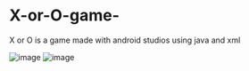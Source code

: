 # X-or-O-game-
X or O is a game made with android studios using java and xml

![image](https://user-images.githubusercontent.com/66934832/133577151-e6c2c29e-761d-4a6f-9f41-f624ec584ea9.png)
![image](https://user-images.githubusercontent.com/66934832/133577271-5d7a8ade-6c3a-47ed-8572-9cdb0c9f0e0d.png)
